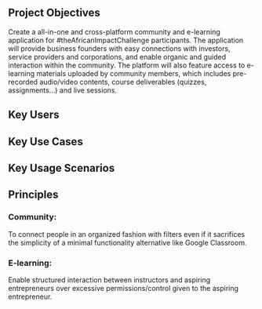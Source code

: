 ## Project Objectives 
 Create a all-in-one and cross-platform community and e-learning application for #theAfricanImpactChallenge participants. The application will provide business founders with easy connections with investors, service providers and corporations, and enable organic and guided interaction within the community. The platform will also feature access to e-learning materials uploaded by community members, which includes pre-recorded audio/video contents, course deliverables (quizzes, assignments...) and live sessions. 
## Key Users
## Key Use Cases
## Key Usage Scenarios
## Principles
### Community:
To connect people in an organized fashion with filters even if it sacrifices the simplicity of a minimal functionality alternative like Google Classroom.
### E-learning:
Enable structured interaction between instructors and aspiring entrepreneurs over excessive permissions/control given to the aspiring entrepreneur. 


